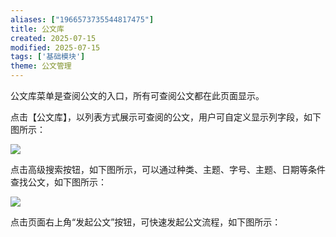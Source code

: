 ```yaml
---
aliases: ["1966573735544817475"]
title: 公文库
created: 2025-07-15
modified: 2025-07-15
tags: ['基础模块']
theme: 公文管理
---
```


公文库菜单是查阅公文的入口，所有可查阅公文都在此页面显示。

点击【公文库】，以列表方式展示可查阅的公文，用户可自定义显示列字段，如下图所示：

![](https://myhelpdoc.oss-cn-heyuan.aliyuncs.com/mdimages/c5baacf1d2b3becf35d4a367046abbbd.jpg)

点击高级搜索按钮，如下图所示，可以通过种类、主题、字号、主题、日期等条件查找公文，如下图所示：

![](https://myhelpdoc.oss-cn-heyuan.aliyuncs.com/mdimages/26672a4c5f80b4b09253bb3cd6064637.jpg)

点击页面右上角“发起公文”按钮，可快速发起公文流程，如下图所示：

